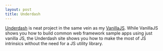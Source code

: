 ```yaml
---
layout: post
title: Underdash
---
```


[Underdash](https://surma.github.io/underdash/) is neat project in the same
vein as my [VanillaJS](https://github.com/jcgregorio/vanillajs). While
VanillaJS shows you how to build common web framework sample apps using just
vanilla JS, the Underdash site shows you how to make the most of JS intrinsics
without the need for a JS utility library.

